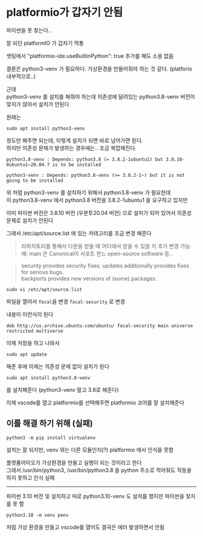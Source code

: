 # platformio가 갑자기 안됨
파이썬을 못 찾는다.. 

잘 되던 platformIO 가 갑자기 먹통   

셋팅에서 "platformio-ide.useBuiltinPython": true 추가를 해도 소용 없음   

결론은 python3-venv 가 필요하다. 가상환경을 만들어줘야 하는 것 같다. (platforio 내부적으로..)  

근데   
python3-venv 를 설치를 해줘야 하는데 의존성에 달려있는 python3.8-venv 버전이 맞지가 않아서 설치가 안된다  

원래는 
```
sudo apt install python3-venv
```
정도만 해주면 되는데, 이렇게 설치가 되면 바로 넘어가면 된다.  
하지만 의존성 문제가 발생하는 경우에는.. 조금 복잡해진다. 

```
python3.8-venv : Depends: python3.8 (= 3.8.2-1ubuntu1) but 3.8.10-0ubuntu1~20.04.7 is to be installed

python3-venv : Depends: python3.8-venv (>= 3.8.2-1~) but it is not going to be installed
```

위 처럼 python3-venv 를 설치하기 위해서 python3.8-venv 가 필요한데   
이 python3.8-venv 에서 python3.8 버전을 3.8.2-1ubuntu1 을 요구하고 있지만  

이미 파이썬 버전은 3.8.10 버전 (우분투20.04 버전) 으로 설치가 되어 있어서 의존성 문제로 설치가 안된다   

그래서 /etc/apt/source.list 에 있는 카테고리를 조금 변경 해준다   
> 리파지토리를 통해서 다운을 받을 때 어디에서 받을 수 있을 지 추가 변경 가능. 
예: main 은 Canonical이 서포트 한느 open-source software  등..

> security provides security fixes. updates additionally provides fixes for serious bugs.   
backports provides new versions of (some) packages. 


```
sudo vi /etc/apt/source.list
```
파일을 열어서 `focal`을 변경  `focal-security` 로 변경

내용이 이런식이 된다 
```
deb http://us.archive.ubuntu.com/ubuntu/ focal-security main universe restricted multiverse
```

이제 저장을 하고 나와서 
```
sudo apt update
```
해준 후에 이제는 의존성 문제 없이 설치가 된다 

```
sudo apt install python3.8-venv
```
를 설치해준다 (python3-venv 말고 3.8로 해준다)

이제 vscode를 열고 platformio를 선택해주면 platformio 코어를 잘 설치해준다   


## 이를 해결 하기 위해 (실패)
```
python3 -m pip install virtualenv
```
설치는 잘 되지만, venv 와는 다른 모듈인지(?) platformio 에서 인식을 못함

플랫폼아이오가 가상환경을 만들고 실행이 되는 것이라고 한다  
그래서 /usr/bin/python3, /usr/bin/python3.8 을 python 주소로 적어줘도 작동을 하지 못하고 인식 실패



___

파이썬 3.10 버전 및 설치하고 따로 python3.10-venv 도 설치를 했지만 파이썬을 찾지를 못 함   

```
python3.10 -m venv penv 
```
처럼 가상 환경을 만들고 vscode를 열어도 결국은 에러 발생하면서 안됨   

